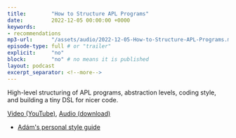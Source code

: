 ```yaml
---
title:        "How to Structure APL Programs"
date:         2022-12-05 00:00:00 +0000
keywords:
- recommendations
mp3-url:      "/assets/audio/2022-12-05-How-to-Structure-APL-Programs.mp3"
episode-type: full # or "trailer"
explicit:     "no"
block:        "no" # no means it is published
layout: podcast
excerpt_separator: <!--more-->
---
```

High-level structuring of APL  programs, abstraction levels, coding style, and building a tiny DSL for nicer code.
<!--more-->
[Video (YouTube)](https://www.youtube.com/watch?v=SxSd2Hma_Ro&list=PLYKQVqyrAEj8Q7BdOgakZCAGf6ReO1cue), [Audio (download)](/aplnaatot/2022-12-05-How-to-Structure-APL-Programs.mp3)
* [Adám's personal style guide](https://abrudz.github.io/style)
